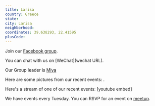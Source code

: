 ```yaml
---
title: Larisa
country: Greece
state: 
city: Larisa
neighborhood: 
coordinates: 39.638293, 22.41595
plusCode:
---
```

Join our [Facebook group](https://www.facebook.com/groups/free.code.camp.larisa).

You can chat with us on [WeChat](wechat URL).

Our Group leader is [Miya](freecodecamp.org/miya)

Here are some pictures from our recent events:
![]().

Here's a stream of one of our recent events:
[youtube embed]

We have events every Tuesday. You can RSVP for an event on [meetup](meetupurl).
